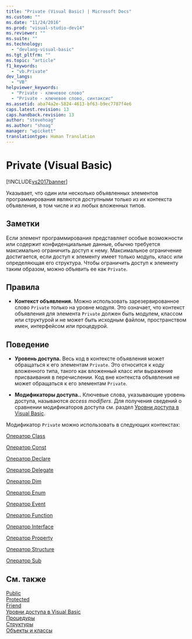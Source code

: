 ```yaml
---
title: "Private (Visual Basic) | Microsoft Docs"
ms.custom: ""
ms.date: "11/24/2016"
ms.prod: "visual-studio-dev14"
ms.reviewer: ""
ms.suite: ""
ms.technology: 
  - "devlang-visual-basic"
ms.tgt_pltfrm: ""
ms.topic: "article"
f1_keywords: 
  - "vb.Private"
dev_langs: 
  - "VB"
helpviewer_keywords: 
  - "Private - ключевое слово"
  - "Private - ключевое слово, синтаксис"
ms.assetid: aba74a2e-5824-4613-bf63-b9ec7787f4e6
caps.latest.revision: 13
caps.handback.revision: 13
author: "stevehoag"
ms.author: "shoag"
manager: "wpickett"
translationtype: Human Translation
---
```

# Private (Visual Basic)
[!INCLUDE[vs2017banner](../../../csharp/includes/vs2017banner.md)]

Указывает, что один или несколько объявленных элементов программирования являются доступными только из их контекста объявления, в том числе и из любых вложенных типов.  
  
## Заметки  
 Если элемент программирования представляет особые возможности или содержит конфиденциальные данные, обычно требуется максимально ограничить доступ к нему.  Максимальное ограничение достигается, если доступ к элементу имеет только модуль, класс или определяющая его структура.  Чтобы ограничить доступ к элементу таким образом, можно объявить ее как `Private`.  
  
## Правила  
  
-   **Контекст объявления.** Можно использовать зарезервированное слово `Private` только на уровне модуля.  Это означает, что контекст объявления для элемента `Private` должен быть модулем, классом или структурой и не может быть исходным файлом, пространством имен, интерфейсом или процедурой.  
  
## Поведение  
  
-   **Уровень доступа.** Весь код в контексте объявления может обращаться к его элементам `Private`.  Это относится к коду вложенного типа, такого как вложенный класс или выражение присваивания в перечислении.  Код вне контекста объявления не может обращаться к его элементам `Private`.  
  
-   **Модификаторы доступа..** Ключевые слова, указывающие уровень доступа, называются *access modifiers*.  Для получения сведений о сравнении модификаторов доступа см. раздел [Уровни доступа в Visual Basic](../../../visual-basic/programming-guide/language-features/declared-elements/access-levels.md).  
  
 Модификатор `Private` можно использовать в следующих контекстах:  
  
 [Оператор Class](../../../visual-basic/language-reference/statements/class-statement.md)  
  
 [Оператор Const](../../../visual-basic/language-reference/statements/const-statement.md)  
  
 [Оператор Declare](../../../visual-basic/language-reference/statements/declare-statement.md)  
  
 [Оператор Delegate](../../../visual-basic/language-reference/statements/delegate-statement.md)  
  
 [Оператор Dim](../../../visual-basic/language-reference/statements/dim-statement.md)  
  
 [Оператор Enum](../../../visual-basic/language-reference/statements/enum-statement.md)  
  
 [Оператор Event](../../../visual-basic/language-reference/statements/event-statement.md)  
  
 [Оператор Function](../../../visual-basic/language-reference/statements/function-statement.md)  
  
 [Оператор Interface](../../../visual-basic/language-reference/statements/interface-statement.md)  
  
 [Оператор Property](../../../visual-basic/language-reference/statements/property-statement.md)  
  
 [Оператор Structure](../../../visual-basic/language-reference/statements/structure-statement.md)  
  
 [Оператор Sub](../../../visual-basic/language-reference/statements/sub-statement.md)  
  
## См. также  
 [Public](../../../visual-basic/language-reference/modifiers/public.md)   
 [Protected](../../../visual-basic/language-reference/modifiers/protected.md)   
 [Friend](../../../visual-basic/language-reference/modifiers/friend.md)   
 [Уровни доступа в Visual Basic](../../../visual-basic/programming-guide/language-features/declared-elements/access-levels.md)   
 [Процедуры](../../../visual-basic/programming-guide/language-features/procedures/index.md)   
 [Структуры](../../../visual-basic/programming-guide/language-features/data-types/structures.md)   
 [Объекты и классы](../../../visual-basic/programming-guide/language-features/objects-and-classes/index.md)